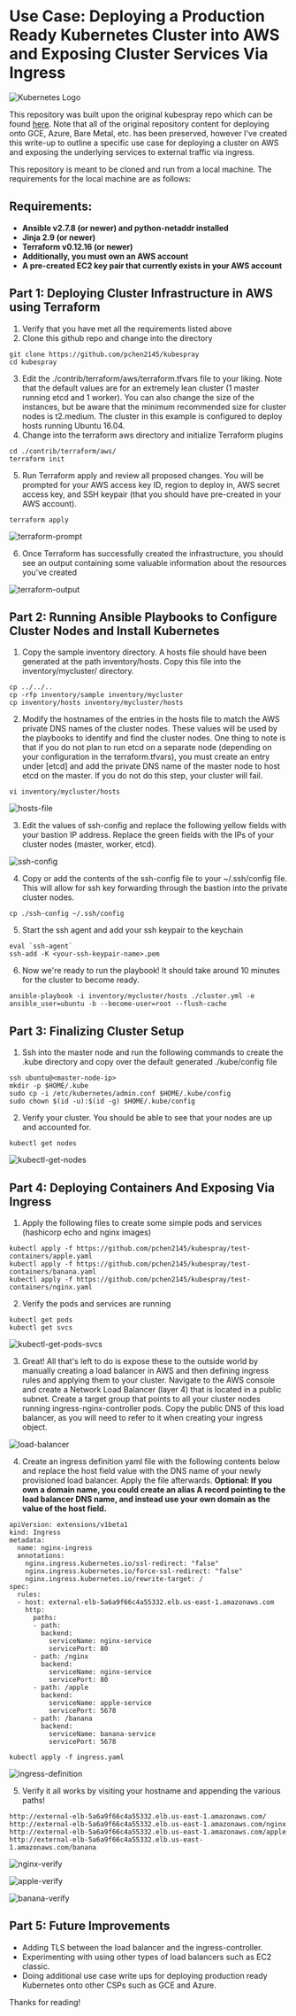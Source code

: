# Use Case: Deploying a Production Ready Kubernetes Cluster into AWS and Exposing Cluster Services Via Ingress

![Kubernetes Logo](https://raw.githubusercontent.com/kubernetes-sigs/kubespray/master/docs/img/kubernetes-logo.png)

This repository was built upon the original kubespray repo which can be found [here](https://github.com/kubernetes-sigs/kubespray). Note that all of the original repository content for deploying onto GCE, Azure, Bare Metal, etc. has been preserved, however I've created this write-up to outline a specific use case for deploying a cluster on AWS and exposing the underlying services to external traffic via ingress. 

This repository is meant to be cloned and run from a local machine. The requirements for the local machine are as follows:

## Requirements:
- **Ansible v2.7.8 (or newer) and python-netaddr installed**
- **Jinja 2.9 (or newer)**
- **Terraform v0.12.16 (or newer)**
- **Additionally, you must own an AWS account**
- **A pre-created EC2 key pair that currently exists in your AWS account**

## Part 1: Deploying Cluster Infrastructure in AWS using Terraform
1. Verify that you have met all the requirements listed above
2. Clone this github repo and change into the directory
```
git clone https://github.com/pchen2145/kubespray
cd kubespray
```
3. Edit the ./contrib/terraform/aws/terraform.tfvars file to your liking. Note that the default values are for an extremely lean cluster (1 master running etcd and 1 worker). You can also change the size of the instances, but be aware that the minimum recommended size for cluster nodes is t2.medium. The cluster in this example is configured to deploy hosts running Ubuntu 16.04.
4. Change into the terraform aws directory and initialize Terraform plugins
```
cd ./contrib/terraform/aws/
terraform init
```
5. Run Terraform apply and review all proposed changes. You will be prompted for your AWS access key ID, region to deploy in, AWS secret access key, and SSH keypair (that you should have pre-created in your AWS account).
```
terraform apply
```
![terraform-prompt](./images/terraform-prompt.jpg)

6. Once Terraform has successfully created the infrastructure, you should see an output containing some valuable information about the resources you've created

![terraform-output](./images/terraform-output.jpg)

## Part 2: Running Ansible Playbooks to Configure Cluster Nodes and Install Kubernetes 
1. Copy the sample inventory directory. A hosts file should have been generated at the path inventory/hosts. Copy this file into the inventory/mycluster/ directory. 
```
cp ../../..
cp -rfp inventory/sample inventory/mycluster
cp inventory/hosts inventory/mycluster/hosts
```
2. Modify the hostnames of the entries in the hosts file to match the AWS private DNS names of the cluster nodes. These values will be used by the playbooks to identify and find the cluster nodes. One thing to note is that if you do not plan to run etcd on a separate node (depending on your configuration in the terraform.tfvars), you must create an entry under [etcd] and add the private DNS name of the master node to host etcd on the master. If you do not do this step, your cluster will fail.
```
vi inventory/mycluster/hosts
```
![hosts-file](./images/hosts-file.jpg)

3. Edit the values of ssh-config and replace the following yellow fields with your bastion IP address. Replace the green fields with the IPs of your cluster nodes (master, worker, etcd).

![ssh-config](./images/ssh-config.jpg)

4. Copy or add the contents of the ssh-config file to your ~/.ssh/config file. This will allow for ssh key forwarding through the bastion into the private cluster nodes.
```
cp ./ssh-config ~/.ssh/config
```
5. Start the ssh agent and add your ssh keypair to the keychain
```
eval `ssh-agent`
ssh-add -K <your-ssh-keypair-name>.pem
```
6. Now we're ready to run the playbook! It should take around 10 minutes for the cluster to become ready.
```
ansible-playbook -i inventory/mycluster/hosts ./cluster.yml -e ansible_user=ubuntu -b --become-user=root --flush-cache
```

## Part 3: Finalizing Cluster Setup
1. Ssh into the master node and run the following commands to create the .kube directory and copy over the default generated ./kube/config file
```
ssh ubuntu@<master-node-ip>
mkdir -p $HOME/.kube
sudo cp -i /etc/kubernetes/admin.conf $HOME/.kube/config
sudo chown $(id -u):$(id -g) $HOME/.kube/config
```
2. Verify your cluster. You should be able to see that your nodes are up and accounted for.
```
kubectl get nodes
```

![kubectl-get-nodes](./images/kubectl-get-nodes.jpg)

## Part 4: Deploying Containers And Exposing Via Ingress
1. Apply the following files to create some simple pods and services (hashicorp echo and nginx images)
```
kubectl apply -f https://github.com/pchen2145/kubespray/test-containers/apple.yaml
kubectl apply -f https://github.com/pchen2145/kubespray/test-containers/banana.yaml
kubectl apply -f https://github.com/pchen2145/kubespray/test-containers/nginx.yaml
```
2. Verify the pods and services are running
```
kubectl get pods
kubectl get svcs
```

![kubectl-get-pods-svcs](./images/kubectl-get-pods-svcs.jpg)

3. Great! All that's left to do is expose these to the outside world by manually creating a load balancer in AWS and then defining ingress rules and applying them to your cluster. Navigate to the AWS console and create a Network Load Balancer (layer 4) that is located in a public subnet. Create a target group that points to all your cluster nodes running ingress-nginx-controller pods. Copy the public DNS of this load balancer, as you will need to refer to it when creating your ingress object.

![load-balancer](./images/load-balancer.jpg)

4. Create an ingress definition yaml file with the following contents below and replace the host field value with the DNS name of your newly provisioned load balancer. Apply the file afterwards.  **Optional: If you own a domain name, you could create an alias A record pointing to the load balancer DNS name, and instead use your own domain as the value of the host field.**
```
apiVersion: extensions/v1beta1
kind: Ingress
metadata:
  name: nginx-ingress
  annotations:
    nginx.ingress.kubernetes.io/ssl-redirect: "false"
    nginx.ingress.kubernetes.io/force-ssl-redirect: "false"
    nginx.ingress.kubernetes.io/rewrite-target: /
spec:
  rules:
  - host: external-elb-5a6a9f66c4a55332.elb.us-east-1.amazonaws.com 
    http:
      paths:
      - path: 
        backend:
          serviceName: nginx-service 
          servicePort: 80
      - path: /nginx 
        backend:
          serviceName: nginx-service 
          servicePort: 80
      - path: /apple
        backend:
          serviceName: apple-service 
          servicePort: 5678 
      - path: /banana
        backend:
          serviceName: banana-service 
          servicePort: 5678
```
```
kubectl apply -f ingress.yaml
```

![ingress-definition](./images/ingress-definition.jpg)

5. Verify it all works by visiting your hostname and appending the various paths!
```
http://external-elb-5a6a9f66c4a55332.elb.us-east-1.amazonaws.com/
http://external-elb-5a6a9f66c4a55332.elb.us-east-1.amazonaws.com/nginx
http://external-elb-5a6a9f66c4a55332.elb.us-east-1.amazonaws.com/apple
http://external-elb-5a6a9f66c4a55332.elb.us-east-1.amazonaws.com/banana
```
![nginx-verify](./images/nginx-verify.jpg)

![apple-verify](./images/apple-verify.jpg)

![banana-verify](./images/banana-verify.jpg)

## Part 5: Future Improvements
- Adding TLS between the load balancer and the ingress-controller.
- Experimenting with using other types of load balancers such as EC2 classic.
- Doing additional use case write ups for deploying production ready Kubernetes onto other CSPs such as GCE and Azure.

Thanks for reading!
